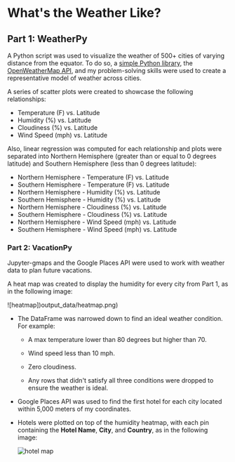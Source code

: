 # What's the Weather Like?


## Part 1: WeatherPy

A Python script was used to visualize the weather of 500+ cities of varying distance from the equator. To do so, a [simple Python library](https://pypi.python.org/pypi/citipy), the [OpenWeatherMap API](https://openweathermap.org/api), and my problem-solving skills were used to create a representative model of weather across cities.

A series of scatter plots were created to showcase the following relationships:

* Temperature (F) vs. Latitude
* Humidity (%) vs. Latitude
* Cloudiness (%) vs. Latitude
* Wind Speed (mph) vs. Latitude

Also, linear regression was computed for each relationship and plots were separated into Northern Hemisphere (greater than or equal to 0 degrees latitude) and Southern Hemisphere (less than 0 degrees latitude):

* Northern Hemisphere - Temperature (F) vs. Latitude
* Southern Hemisphere - Temperature (F) vs. Latitude
* Northern Hemisphere - Humidity (%) vs. Latitude
* Southern Hemisphere - Humidity (%) vs. Latitude
* Northern Hemisphere - Cloudiness (%) vs. Latitude
* Southern Hemisphere - Cloudiness (%) vs. Latitude
* Northern Hemisphere - Wind Speed (mph) vs. Latitude
* Southern Hemisphere - Wind Speed (mph) vs. Latitude

### Part 2: VacationPy

Jupyter-gmaps and the Google Places API were used to work with weather data to plan future vacations.

A heat map was created to display the humidity for every city from Part 1, as in the following image:

  ![heatmap])output_data/heatmap.png) 

* The DataFrame was narrowed down to find an ideal weather condition. For example:

  * A max temperature lower than 80 degrees but higher than 70.

  * Wind speed less than 10 mph.

  * Zero cloudiness.

  * Any rows that didn't satisfy all three conditions were dropped to ensure the weather is ideal.

* Google Places API was used to find the first hotel for each city located within 5,000 meters of my coordinates.

* Hotels were plotted on top of the humidity heatmap, with each pin containing the **Hotel Name**, **City**, and **Country**, as in the following image:

  ![hotel map](output_data/hotel_map.png)

